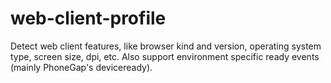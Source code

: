 web-client-profile
==================

Detect web client features, like browser kind and version, operating system type, screen size, dpi, etc. Also support environment specific ready events (mainly PhoneGap's deviceready).